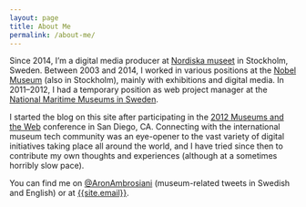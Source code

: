 ```yaml
---
layout: page
title: About Me
permalink: /about-me/
---
```


Since 2014, I’m a digital media producer at [Nordiska museet](http://www.nordiskamuseet.se/en) in Stockholm, Sweden. Between 2003 and 2014, I worked in various positions at the [Nobel Museum](http://www.nobelmuseum.se/en) (also in Stockholm), mainly with exhibitions and digital media. In 2011–2012, I had a temporary position as web project manager at the [National Maritime Museums in Sweden](http://www.maritima.se/en/).

I started the blog on this site after participating in the [2012 Museums and the Web](http://www.museumsandtheweb.com/mw2012.html) conference in San Diego, CA. Connecting with the international museum tech community was an eye-opener to the vast variety of digital initiatives taking place all around the world, and I have tried since then to contribute my own thoughts and experiences (although at a sometimes horribly slow pace).

You can find me on [@AronAmbrosiani](https://twitter.com/AronAmbrosiani) (museum-related tweets in Swedish and English) or at [{{site.email}}](mailto:{{site.email}}).
